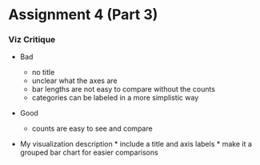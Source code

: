 # Assignment 4 (Part 3)

### Viz Critique
* Bad
    * no title
    * unclear what the axes are
    * bar lengths are not easy to compare without the counts
    * categories can be labeled in a more simplistic way

* Good
    * counts are easy to see and compare
    
* My visualization description
		* include a title and axis labels 
		* make it a grouped bar chart for easier comparisons
		